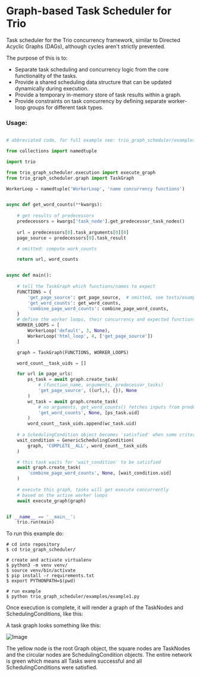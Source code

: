 # Graph-based Task Scheduler for Trio

Task scheduler for the Trio concurrency framework, similar to Directed Acyclic Graphs (DAGs), although cycles aren't strictly prevented.

The purpose of this is to:

* Separate task scheduling and concurrency logic from the core functionality of the tasks.
* Provide a shared scheduling data structure that can be updated dynamically during execution.
* Provide a temporary in-memory store of task results within a graph.
* Provide constraints on task concurrency by defining separate worker-loop groups for different task types.


### Usage:

```python

# abbreviated code, for full example see: trio_graph_scheduler/examples/example1.py

from collections import namedtuple

import trio

from trio_graph_scheduler.execution import execute_graph
from trio_graph_scheduler.graph import TaskGraph

WorkerLoop = namedtuple('WorkerLoop', 'name concurrency functions')


async def get_word_counts(**kwargs):
    
    # get results of predecessors
    predecessors = kwargs['task_node'].get_predecessor_task_nodes()
    
    url = predecessors[0].task_arguments[0][0] 
    page_source = predecessors[0].task_result

    # omitted: compute work_counts

    return url, word_counts


async def main():
    
    # tell the TaskGraph which functions/names to expect
    FUNCTIONS = {
        'get_page_source': get_page_source,  # omitted, see tests/example.py
        'get_word_counts': get_word_counts,
        'combine_page_word_counts': combine_page_word_counts,  
    }
    # define the worker loops, their concurrency and expected functions
    WORKER_LOOPS = [
        WorkerLoop('default', 3, None),
        WorkerLoop('html_loop', 4, ['get_page_source'])
    ]

    graph = TaskGraph(FUNCTIONS, WORKER_LOOPS)

    word_count__task_uids = []

    for url in page_urls:
        ps_task = await graph.create_task(
            # (function_name, arguments, predecessor_tasks)
            'get_page_source', ((url,), {}), None
        )
        wc_task = await graph.create_task(
            # no arguments, get_word_counts() fetches inputs from predecessor tasks
            'get_word_counts', None, [ps_task.uid]
        )
        word_count__task_uids.append(wc_task.uid)
    
    # a SchedulingCondition object becomes 'satisfied' when some criteria is true
    wait_condition = GenericSchedulingCondition(
        graph, 'COMPLETE__ALL', word_count__task_uids
    )

    # this task waits for 'wait_condition' to be satisfied
    await graph.create_task(
        'combine_page_word_counts', None, [wait_condition.uid]
    )
    
    # execute this graph, tasks will get execute concurrently 
    # based on the active worker loops
    await execute_graph(graph) 


if __name__ == '__main__':
    trio.run(main)
```


To run this example do:

```
# cd into repository
$ cd trio_graph_scheduler/

# create and activate virtualenv
$ python3 -m venv venv/
$ source venv/bin/activate
$ pip install -r requirements.txt
$ export PYTHONPATH=$(pwd)

# run example
$ python trio_graph_scheduler/examples/example1.py
```

Once execution is complete, it will render a graph of the TaskNodes and SchedulingConditions, like this:

A task graph looks something like this:

![Image](https://i.ibb.co/KWxLxyt/example-graph.png)

The yellow node is the root Graph object, the square nodes are TaskNodes and the circular nodes are SchedulingCondition objects. The entire network is green which means all Tasks were successful and all SchedulingConditions were satisfied.


